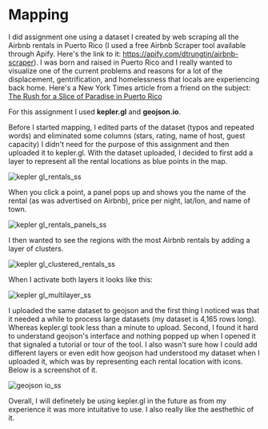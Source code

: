 # Mapping

I did assignment one using a dataset I created by web scraping all the Airbnb rentals in Puerto Rico (I used a free Airbnb Scraper tool available through Apify. Here's the link to it: https://apify.com/dtrungtin/airbnb-scraper). I was born and raised in Puerto Rico and I really wanted to visualize one of the current problems and reasons for a lot of the displacement, gentrification, and homelessness that locals are experiencing back home. Here's a New York Times article from a friend on the subject: [The Rush for a Slice of Paradise in Puerto Rico](https://www.nytimes.com/2022/01/31/us/puerto-rico-gentrification.html)

For this assignment I used **kepler.gl** and **geojson.io**. 

Before I started mapping, I edited parts of the dataset (typos and repeated words) and eliminated some columns (stars, rating, name of host, guest capacity) I didn't need for the purpose of this assignment and then uploaded it to kepler.gl. With the dataset uploaded, I decided to first add a layer to represent all the rental locations as blue points in the map. 

![kepler gl_rentals_ss](https://github.com/valarbonies/is578-intro-to-DH/assets/109615094/90cb1d92-bd17-4b32-b0ca-d54aea7b0e3a)

When you click a point, a panel pops up and shows you the name of the rental (as was advertised on Airbnb), price per night, lat/lon, and name of town. 

![kepler gl_rentals_panels_ss](https://github.com/valarbonies/is578-intro-to-DH/assets/109615094/d22c4e14-a61d-47ea-8949-207c6aaac527)

I then wanted to see the regions with the most Airbnb rentals by adding a layer of clusters. 

![kepler gl_clustered_rentals_ss](https://github.com/valarbonies/is578-intro-to-DH/assets/109615094/190169e1-4935-4191-88e5-1e2a780df435)

When I activate both layers it looks like this:

![kepler gl_multilayer_ss](https://github.com/valarbonies/is578-intro-to-DH/assets/109615094/7579d4f2-e2c2-4dc1-b616-a4ba577d7b9a)

I uploaded the same dataset to geojson and the first thing I noticed was that it needed a while to process large datasets (my dataset is 4,165 rows long). Whereas kepler.gl took less than a minute to upload. Second, I found it hard to understand geojson's interface and nothing popped up when I opened it that signaled a tutorial or tour of the tool. I also wasn't sure how I could add different layers or even edit how geojson had understood my dataset when I uploaded it, which was by representing each rental location with icons. Below is a screenshot of it.

![geojson io_ss](https://github.com/valarbonies/is578-intro-to-DH/assets/109615094/09b8ec0e-0980-46f8-b93d-8916320df1e8)

Overall, I will definetely be using kepler.gl in the future as from my experience it was more intuitative to use. I also really like the aesthethic of it. 
